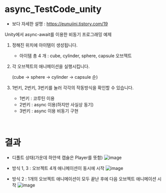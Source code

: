 # async_TestCode_unity

- 보다 자세한 설명 : https://eunujini.tistory.com/19

Unity에서 async-await를 이용한 비동기 프로그래밍 예제

1. 정해진 위치에 아이템이 생성됩니다.
    * 아이템 총 4 개 : cube, cylinder, sphere, capsule 오브젝트

2. 각 오브젝트의 애니메이션을 실행시킵니다.

    (cube -> sphere -> cylinder -> capsule 순)

3. 1번키, 2번키, 3번키를 눌러 각각의 작동방식을 확인할 수 있습니다.
    * 1번키 : 코루틴 이용
    * 2번키 : async 이용(하지만 사실상 동기)
    * 3번키 : async 이용 비동기 구현


<br>

# 결과

- 디폴트 상태(가운데 하얀색 캡슐은 Player를 뜻함)
![image](https://user-images.githubusercontent.com/28985207/218659247-59f424d7-b9bf-4402-9909-167ab6d4c04b.png)


- 방식 1, 3 : 오브젝트 4개 애니메이션이 동시에 시작
![image](https://user-images.githubusercontent.com/28985207/218660219-213a2eab-edbf-4986-acb6-fdc9671f2405.png)

- 방식 2 : 1개의 오브젝트 애니메이션이 모두 끝난 후에 다음 오브젝트 애니메이션 시작 
![image](https://user-images.githubusercontent.com/28985207/218660366-40f74664-a985-410a-ab45-8b8f343d4bb7.png)
